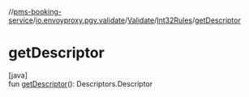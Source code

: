 //[pms-booking-service](../../../../index.md)/[io.envoyproxy.pgv.validate](../../index.md)/[Validate](../index.md)/[Int32Rules](index.md)/[getDescriptor](get-descriptor.md)

# getDescriptor

[java]\
fun [getDescriptor](get-descriptor.md)(): Descriptors.Descriptor